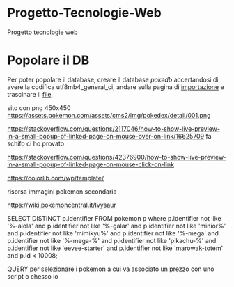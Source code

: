 # Progetto-Tecnologie-Web
Progetto tecnologie web

# Popolare il DB 
Per poter popolare il database, creare il database _pokedb_ accertandosi di avere la codifica utf8mb4_general_ci, andare sulla pagina di [importazione](https://localhost/phpmyadmin/index.php?route=/database/import&db=pokedb) e trascinare il [file](resources/pokeDump.sql).




sito con png 450x450 https://assets.pokemon.com/assets/cms2/img/pokedex/detail/001.png



https://stackoverflow.com/questions/2117046/how-to-show-live-preview-in-a-small-popup-of-linked-page-on-mouse-over-on-link/16625709 fa schifo ci ho provato

https://stackoverflow.com/questions/42376900/how-to-show-live-preview-in-a-small-popup-of-linked-page-on-mouse-click-on-link


https://colorlib.com/wp/template/


risorsa immagini pokemon secondaria

https://wiki.pokemoncentral.it/Ivysaur


SELECT DISTINCT p.identifier 
                    FROM pokemon p
                    where p.identifier not like '%-alola'
                    and p.identifier not like '%-galar'
                    and p.identifier not like 'minior%'
                    and p.identifier not like 'mimikyu%'
                    and p.identifier not like '%-mega'
                    and p.identifier not like '%-mega-%'
                    and p.identifier not like 'pikachu-%'
                    and p.identifier not like 'eevee-starter'
                    and p.identifier not like 'marowak-totem'
                    and p.id < 10008;

QUERY per selezionare i pokemon a cui va associato un prezzo con uno script o chesso io